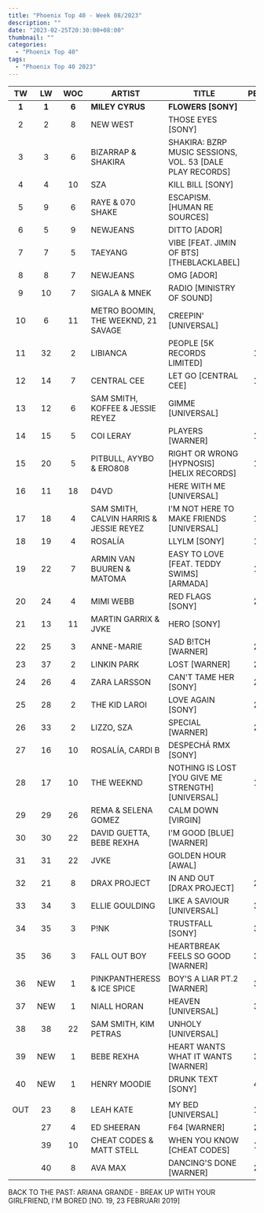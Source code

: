 ```yaml
---
title: "Phoenix Top 40 - Week 08/2023"
description: ""
date: "2023-02-25T20:30:00+08:00"
thumbnail: ""
categories:
  - "Phoenix Top 40"
tags:
  - "Phoenix Top 40 2023"
---
```

<!--more-->
|TW|LW|WOC|ARTIST|TITLE|PEAK|
|:----:|:----:|:----:|----|----|:----:|
|**1**|**1**|**6**|**MILEY CYRUS**|**FLOWERS [SONY]**|**1**|
|2|2|8|NEW WEST|THOSE EYES [SONY]|2|
|3|3|6|BIZARRAP & SHAKIRA|SHAKIRA: BZRP MUSIC SESSIONS, VOL. 53 [DALE PLAY RECORDS]|3|
|4|4|10|SZA|KILL BILL [SONY]|1|
|5|9|6|RAYE & 070 SHAKE|ESCAPISM. [HUMAN RE SOURCES]|5|
|6|5|9|NEWJEANS|DITTO [ADOR]|1|
|7|7|5|TAEYANG|VIBE [FEAT. JIMIN OF BTS] [THEBLACKLABEL]|7|
|8|8|7|NEWJEANS|OMG [ADOR]|8|
|9|10|7|SIGALA & MNEK|RADIO [MINISTRY OF SOUND]|9|
|10|6|11|METRO BOOMIN, THE WEEKND, 21 SAVAGE|CREEPIN' [UNIVERSAL]|3|
|11|32|2|LIBIANCA|PEOPLE [5K RECORDS LIMITED]|11|
|12|14|7|CENTRAL CEE|LET GO [CENTRAL CEE]|12|
|13|12|6|SAM SMITH, KOFFEE & JESSIE REYEZ|GIMME [UNIVERSAL]|7|
|14|15|5|COI LERAY|PLAYERS [WARNER]|14|
|15|20|5|PITBULL, AYYBO & ERO808|RIGHT OR WRONG [HYPNOSIS] [HELIX RECORDS]|15|
|16|11|18|D4VD|HERE WITH ME [UNIVERSAL]|1|
|17|18|4|SAM SMITH, CALVIN HARRIS & JESSIE REYEZ|I'M NOT HERE TO MAKE FRIENDS [UNIVERSAL]|17|
|18|19|4|ROSALÍA|LLYLM [SONY]|18|
|19|22|7|ARMIN VAN BUUREN & MATOMA|EASY TO LOVE [FEAT. TEDDY SWIMS] [ARMADA]|19|
|20|24|4|MIMI WEBB|RED FLAGS [SONY]|20|
|21|13|11|MARTIN GARRIX & JVKE|HERO [SONY]|6|
|22|25|3|ANNE-MARIE|SAD B!TCH [WARNER]|22|
|23|37|2|LINKIN PARK|LOST [WARNER]|23|
|24|26|4|ZARA LARSSON|CAN'T TAME HER [SONY]|24|
|25|28|2|THE KID LAROI|LOVE AGAIN [SONY]|25|
|26|33|2|LIZZO, SZA|SPECIAL [WARNER]|26|
|27|16|10|ROSALÍA, CARDI B|DESPECHÁ RMX [SONY]|9|
|28|17|10|THE WEEKND|NOTHING IS LOST [YOU GIVE ME STRENGTH] [UNIVERSAL]|12|
|29|29|26|REMA & SELENA GOMEZ|CALM DOWN [VIRGIN]|2|
|30|30|22|DAVID GUETTA, BEBE REXHA|I'M GOOD [BLUE] [WARNER]|2|
|31|31|22|JVKE|GOLDEN HOUR [AWAL]|6|
|32|21|8|DRAX PROJECT|IN AND OUT [DRAX PROJECT]|21|
|33|34|3|ELLIE GOULDING|LIKE A SAVIOUR [UNIVERSAL]|33|
|34|35|3|P!NK|TRUSTFALL [SONY]|34|
|35|36|3|FALL OUT BOY|HEARTBREAK FEELS SO GOOD [WARNER]|35|
|36|NEW|1|PINKPANTHERESS & ICE SPICE|BOY'S A LIAR PT.2 [WARNER]|36|
|37|NEW|1|NIALL HORAN|HEAVEN [UNIVERSAL]|37|
|38|38|22|SAM SMITH, KIM PETRAS|UNHOLY [UNIVERSAL]|1|
|39|NEW|1|BEBE REXHA|HEART WANTS WHAT IT WANTS [WARNER]|39|
|40|NEW|1|HENRY MOODIE|DRUNK TEXT [SONY]|40|
|||||||
|OUT|23|8|LEAH KATE|MY BED [UNIVERSAL]|15|
||27|4|ED SHEERAN|F64 [WARNER]|27
||39|10|CHEAT CODES & MATT STELL|WHEN YOU KNOW [CHEAT CODES]|14|
||40|8|AVA MAX|DANCING'S DONE [WARNER]|20|

BACK TO THE PAST: ARIANA GRANDE - BREAK UP WITH YOUR GIRLFRIEND, I'M BORED [NO. 19, 23 FEBRUARI 2019]